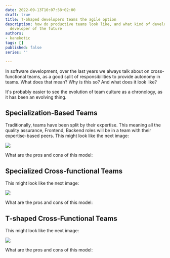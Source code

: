 ```yaml
---
date: 2022-09-13T10:07:58+02:00
draft: true
title: T-Shaped developers teams the agile option
description: how do productive teams look like, and what kind of developer is the
  developer of the future
authors:
- kanekotic
tags: []
published: false
series: ''

---
```

In software development, over the last years we always talk about on cross-functional teams, as a good split of responsibilities to provide autonomy in teams. What does that mean? Why is this so? And what does it look like?

It's probably easier to see the evolution of team culture as a chronology, as it has been an evolving thing.

## Specialization-Based Teams

Traditionally, teams have been split by their expertise. This meaning all the quality assurance, Frontend, Backend roles will be in a team with their expertise-based peers. This might look like the next image:

![](https://www.kanekotic.com/img/t-shapped-cross-functional-drawio-1.png)

What are the pros and cons of this model:

## Specialized Cross-functional Teams

This might look like the next image:

![](https://www.kanekotic.com/img/t-shapped-cross-functional-expertise-crossfunctional-teams-drawio.png)

What are the pros and cons of this model:

## T-shaped Cross-Functional Teams

This might look like the next image:

![](https://www.kanekotic.com/img/t-shapped-cross-functional-tshapped-crossfunctional-drawio.png)

What are the pros and cons of this model: